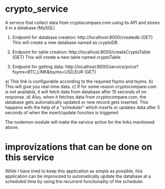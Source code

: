 # crypto_service
A service that collect data from cryptocompare.com using its API and stores it in a database (MySQL)

1. Endpoint for database creation: http://localhost:8000/createdb (GET)
This will create a new database named as cryptoDB

2. Endpoint for table creation: http://localhost:8000/createCryptoTable (GET)
This will create a new table named cryptoTable

3. Endpoint for getting data: http://localhost:8000/service/price?fsyms=BTC,LINK&tsyms=USD,EUR (GET)

 a) This link is configurable according to the required fsyms and tsyms. 
 b) This will give you real-time data. 
 c) If for some reason cryptocompare.com is not available, it will fetch data from database after 15 seconds of no response. 
 d) Also, when it fetches data from cryptocompare.com, the database gets automatically updated or new record gets inserted. This happens with the help of a "scheduler" which inserts or updates data after 5 seconds of when the insert/update function is triggered
 
 
The nodemon module will make the service active for the links mentioned above.

# improvizations that can be done on this service
   
While I have tried to keep this application as simple as possible, this application can be improvized to automatically update the database at a scheduled time by using the recurrent functionality of the scheduler. 
